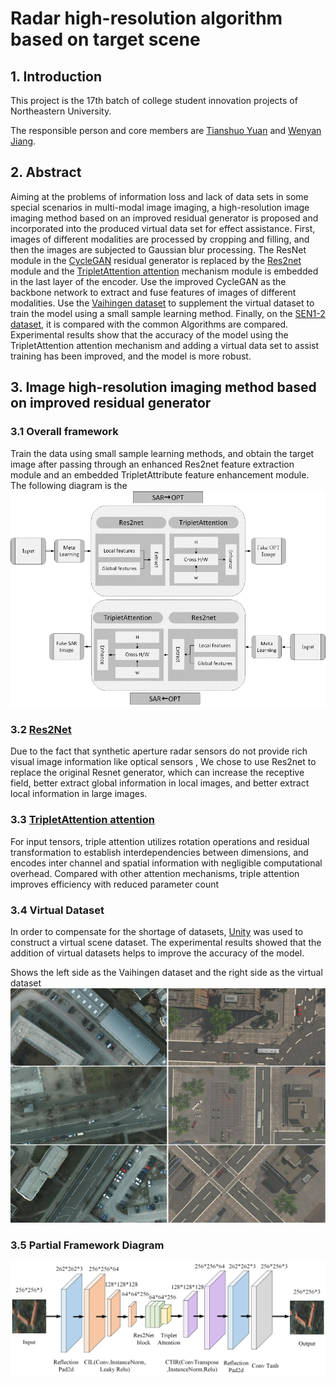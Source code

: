 # Radar high-resolution algorithm based on target scene
## 1. Introduction
This project is the 17th batch of college student innovation projects of Northeastern University.  

The responsible person and core members are [Tianshuo Yuan](https://github.com/ProAlize) and [Wenyan Jiang](https://github.com/comradejiang).

## 2. Abstract 
Aiming at the problems of information loss and lack of data sets in some special scenarios in multi-modal image imaging, a high-resolution image imaging method based on an improved residual generator is proposed and incorporated into the produced virtual data set for effect assistance. First, images of different modalities are processed by cropping and filling, and then the images are subjected to Gaussian blur processing. The ResNet module in the [CycleGAN](https://github.com/junyanz/pytorch-CycleGAN-and-pix2pix) residual generator is replaced by the [Res2net](https://github.com/Res2Net/Res2Net-PretrainedModels) module and the [TripletAttention attention](https://github.com/zhouhaoyi/TripletAttention) mechanism module is embedded in the last layer of the encoder. Use the improved CycleGAN as the backbone network to extract and fuse features of images of different modalities. Use the [Vaihingen dataset](https://www.isprs.org/education/benchmarks/UrbanSemLab/default.aspx) to supplement the virtual dataset to train the model using a small sample learning method. Finally, on the [SEN1-2 dataset](https://github.com/YuChuang1205/SEN1-2-patch-dataset), it is compared with the common Algorithms are compared. Experimental results show that the accuracy of the model using the TripletAttention attention mechanism and adding a virtual data set to assist training has been improved, and the model is more robust.

## 3. Image high-resolution imaging method based on improved residual generator
### 3.1 Overall framework
Train the data using small sample learning methods, and obtain the target image after passing through an enhanced Res2net feature extraction module and an embedded TripletAttribute feature enhancement module.  
The following diagram is the ![overall structure diagram](img/OverallFramework.png)



### 3.2 [Res2Net](https://github.com/Res2Net/Res2Net-PretrainedModels)

Due to the fact that synthetic aperture radar sensors do not provide rich visual image information like optical sensors , 
We chose to use Res2net to replace the original Resnet generator, which can increase the receptive field, better extract global information in local images, and better extract local information in large images.


### 3.3 [TripletAttention attention](https://github.com/zhouhaoyi/TripletAttention)
For input tensors, triple attention utilizes rotation operations and residual transformation to establish interdependencies between dimensions, and encodes inter channel and spatial information with negligible computational overhead. Compared with other attention mechanisms, triple attention improves efficiency with reduced parameter count



### 3.4 Virtual Dataset
In order to compensate for the shortage of datasets, [Unity](https://unity.com/cn) was used to construct a virtual scene dataset. The experimental results showed that the addition of virtual datasets helps to improve the accuracy of the model.  

Shows the left side as the Vaihingen dataset and the right side as the virtual dataset
![VirtualDatasets](img/VirtualDatasets.png "VirtualDatasets")

### 3.5 Partial Framework Diagram
![PartialFrameworkDiagram](img/PartialFrameworkDiagram.png "PartialFrameworkDiagram")
